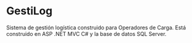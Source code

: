 # GestiLog
Sistema de gestión logística construido para Operadores de Carga.  Está construido en ASP .NET MVC C# y la base de datos SQL Server.

